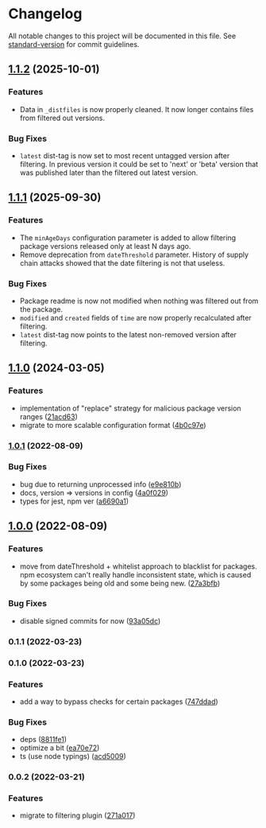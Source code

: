# Changelog

All notable changes to this project will be documented in this file. See [standard-version](https://github.com/conventional-changelog/standard-version) for commit guidelines.

## [1.1.2](https://github.com/vsugrob/verdaccio-plugin-delay-filter/compare/v1.1.2...v1.1.1) (2025-10-01)

### Features

- Data in `_distfiles` is now properly cleaned. It now longer contains files from filtered out versions.

### Bug Fixes

- `latest` dist-tag is now set to most recent untagged version after filtering. In previous version it could be set to 'next' or 'beta' version that was published later than the filtered out latest version.

## [1.1.1](https://github.com/vsugrob/verdaccio-plugin-delay-filter/compare/v1.1.1...v1.1.0) (2025-09-30)

### Features

- The `minAgeDays` configuration parameter is added to allow filtering package versions released only at least N days ago.
- Remove deprecation from `dateThreshold` parameter. History of supply chain attacks showed that the date filtering is not that useless.

### Bug Fixes

- Package readme is now not modified when nothing was filtered out from the package.
- `modified` and `created` fields of `time` are now properly recalculated after filtering.
- `latest` dist-tag now points to the latest non-removed version after filtering.

## [1.1.0](https://github.com/Ansile/verdaccio-plugin-secfilter/compare/v1.0.1...v1.1.0) (2024-03-05)

### Features

- implementation of "replace" strategy for malicious package version ranges ([21acd63](https://github.com/Ansile/verdaccio-plugin-secfilter/commit/21acd63e965370d6505086ebf9da948511d586da))
- migrate to more scalable configuration format ([4b0c97e](https://github.com/Ansile/verdaccio-plugin-secfilter/commit/4b0c97e6ef7e6532f5c695ea7db916220df41fca))

### [1.0.1](https://github.com/Ansile/verdaccio-plugin-secfilter/compare/v1.0.0...v1.0.1) (2022-08-09)

### Bug Fixes

- bug due to returning unprocessed info ([e9e810b](https://github.com/Ansile/verdaccio-plugin-secfilter/commit/e9e810bc7420ec3f683fbeca54f7043e1ebb8656))
- docs, version => versions in config ([4a0f029](https://github.com/Ansile/verdaccio-plugin-secfilter/commit/4a0f029594412e0979dd87974e409a84d66164b3))
- types for jest, npm ver ([a6690a1](https://github.com/Ansile/verdaccio-plugin-secfilter/commit/a6690a1e48fd6e5d6bf8c29cd4b21b478b5950b2))

## [1.0.0](https://github.com/Ansile/verdaccio-plugin-secfilter/compare/v0.1.4...v1.0.0) (2022-08-09)

### Features

- move from dateThreshold + whitelist approach to blacklist for packages. npm ecosystem can't really handle inconsistent state, which is caused by some packages being old and some being new. ([27a3bfb](https://github.com/Ansile/verdaccio-plugin-secfilter/commit/27a3bfbe75cf5e2d7d29b07e9bb07be7d1040a71))

### Bug Fixes

- disable signed commits for now ([93a05dc](https://github.com/Ansile/verdaccio-plugin-secfilter/commit/93a05dcda1a946f636376d7b068518ceaf3fd9e8))

### 0.1.1 (2022-03-23)

### 0.1.0 (2022-03-23)

### Features

- add a way to bypass checks for certain packages ([747ddad](https://github.com/Ansile/verdaccio-plugin-secfilter/commit/747ddad5dc3dc0c4ef944240b0d79ea32446bc1f))

### Bug Fixes

- deps ([8811fe1](https://github.com/Ansile/verdaccio-plugin-secfilter/commit/8811fe1533bbd83a8855ada58f1473861169aa62))
- optimize a bit ([ea70e72](https://github.com/Ansile/verdaccio-plugin-secfilter/commit/ea70e721ec9c4bdeee5adfe7855d42507873e70c))
- ts (use node typings) ([acd5009](https://github.com/Ansile/verdaccio-plugin-secfilter/commit/acd500923b33bd23472a239c9ba65bab51c874de))

### 0.0.2 (2022-03-21)

### Features

- migrate to filtering plugin ([271a017](https://github.com/Ansile/verdaccio-plugin-secfilter/commit/271a01776fe1cbd5084fe584305362add2bcb45f))
